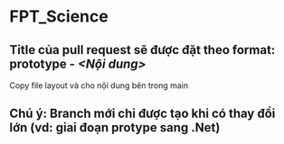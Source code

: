 # FPT_Science

## Title của pull request sẽ được đặt theo format: <B>prototype</B> - <I><Nội dung></I>

Copy file layout và cho nội dung bên trong main

## Chú ý: Branch mới chỉ được tạo khi có thay đổi lớn (vd: giai đoạn protype sang .Net)